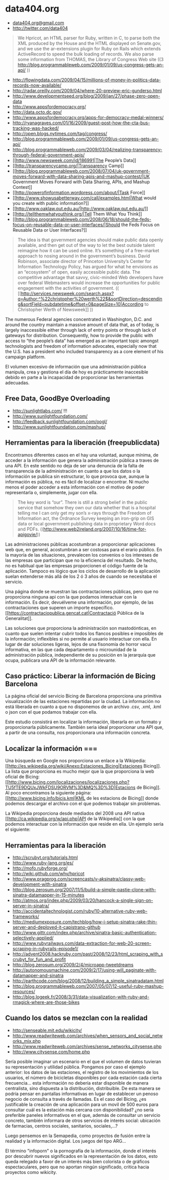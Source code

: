 # data404.org

  * data404.org@gmail.com
  * http://twitter.com/data404

>We Hpricot, an HTML parser for Ruby, written in C, to parse both the XML produced by the House and the HTML displayed on Senate.gov, and we use the ar-extensions plugin for Ruby on Rails which extends ActiveRecord to speed the bulk loading of records. We also parse some information from THOMAS, the Library of Congress Web site ((3 http://blog.programmableweb.com/2009/01/09/us-congress-gets-an-api/ ))

  * http://flowingdata.com/2009/04/15/millions-of-money-in-politics-data-records-now-available/
  * http://radar.oreilly.com/2009/04/where-20-preview-eric-gunderso.html
  * http://www.developmentseed.org/blog/2009/jan/27/phase-zero-open-data
  * http://www.appsfordemocracy.org/
  * http://data.octo.dc.gov/
  * http://www.appsfordemocracy.org/apps-for-democracy-medal-winners/
  * http://ryanagraves.com/01/16/2009/guest-post-how-the-cta-bus-tracking-was-hacked/ 
  * http://open.blogs.nytimes.com/tag/congress/
  * http://blog.programmableweb.com/2009/01/09/us-congress-gets-an-api/
  * http://blog.programmableweb.com/2009/03/04/realizing-transparency-through-federal-government-apis/
  * [[http://www.newsweek.com/id/186991|The People’s Data]]
  * [[http://transparencycamp.org/|Transparency Camp]]
  * [[http://blog.programmableweb.com/2008/07/04/uk-government-moves-forward-with-data-sharing-apis-and-mashup-contest/|UK Government Moves Forward with Data Sharing, APIs, and Mashup Contest]]
  * [[http://powerofinformation.wordpress.com/about/|Task Force]]
  * [[http://www.showusabetterway.com/call/examples.html|What would you create with public information?]]
  * [[http://www.oaklaw.qut.edu.au/|http://www.oaklaw.qut.edu.au/]]
  * [[http://tellthemwhatyouthink.org/|Tell Them What You Think]]
  * [[http://blog.programmableweb.com/2008/06/18/should-the-feds-focus-on-reusable-data-or-user-interfaces/|Should the Feds Focus on Reusable Data or User Interfaces?]]


>The idea is that government agencies should make public data openly available, and then get out of the way to let the best outside talent reimagine how it can be used online. It’s something of a free-market approach to nosing around in the government’s business. David Robinson, associate director of Princeton University’s Center for Information Technology Policy, has argued for what he envisions as an “ecosystem” of open, easily accessible public data. The competitive advantage that savvy, civic-minded Web developers have over federal Webmasters would increase the opportunities for public engagement with the activities of government. (( [[http://services.newsweek.com/search.aspx?q=Author:^%22christopher%20werth%22$&sortDirection=descending&sortField=pubdatetime&offset=0&pageSize=10|According to Christopher Werth of Newsweek]] ))

The numerous Federal agencies concentrated in Washington, D.C. and around the country maintain a massive amount of data that, as of today, is largely inaccessible either through lack of entry points or through lack of gateways for distribution. Consequently, how to provide the public with access to “the people’s data” has emerged as an important topic amongst technologists and freedom of information advocates, especially now that the U.S. has a president who included transparency as a core element of his campaign platform.

El volumen excesivo de información que una administración pública manipula, crea y gestiona el día de hoy es prácticamente inaccesible debido en parte a la incapacidad de proporcionar las herramientas adecuadas. 

## Free Data, GoodBye Overloading 

  * http://sunlightlabs.com/ !!! 
  * http://www.sunlightfoundation.com/
  * http://feedback.sunlightfoundation.com/oogl/
  * http://www.sunlightfoundation.com/mashup/


##  Herramientas para la liberación (freepublicdata) 

Encontramos diferentes casos en el hay una voluntad, aunque mínima, de acceder a la información que genera la administración pública a traves de una API. En este sentido no deja de ser una denuncia de la falta de transparencia de la administración en cuanto a que los datos o la información se publica sin estructurar, lo que provoca que, aunque la información es pública, no es fácil de localizar o encontrar. Ni mucho menos el poder acceder a esta información con el motivo de poder representarla o, simplemente, jugar con ella.

>The key word is “our”. There is still a strong belief in the public service that somehow they own our data whether that is a hospital telling me I can only get my son’s x-rays through the Freedom of Information act, the Ordnance Survey keeping an iron-grip on GIS data or local government publishing data in proprietary Word docs and PDFs. ((http://www.web2ireland.org/2007/10/16/time-for-apigovie/))

Las administraciones públicas acostumbran a proporcionar aplicaciones web que, en general, acostumbran a ser costosas para el erario público. En la mayoría de las situaciones, prevalecen los convenios o los intereses de las empresas que participan que no la eficiencia del resultado. De hecho, no es habitual que las empresas proporcionen el código fuente de la aplicación. Tampoco es lógico que los ciclos de desarrollo de la aplicación suelan extenderse más allá de los 2 ó 3 años de cuando se necesitaba el servicio. 

Una página donde se muestran las contractaciones públicas, pero que no proporciona ninguna api con la que podamos interactuar con la información. Es decir, devuélveme una información, por ejemplo, de las contractaciones que superen un importe específico. [[https://contractaciopublica.gencat.cat|Contractació Pública de la Generalitat]]. 

Las soluciones que proporciona la administración son mastodónticas, en cuanto que suelen intentar cubrir todos los flancos posibles e imposibles de la información; inflexibles si no permite al usuario interactuar con ella. En lugar de dar soluciones ligeras, lejos de una fisonomía de horror vacui informativa, en las que cada departamento o microunidad de la administración pública, independiente de su posición en la jerarquía que ocupa, publicara una API de la información relevante.

## Caso práctico: Liberar la información de Bicing Barcelona 


La página oficial del servicio Bicing de Barcelona proporciona una primitiva visualización de las estaciones repartidas por la ciudad. La información no está liberada en cuanto a que no disponemos de un archivo .csv, .xml, .kml o json con el que podamos trabajar con ella. 

Este estudio consistirá en localizar la información, liberarla en un formato y proporcionarla públicamente. También seria ideal proporcionar una API que, a partir de una consulta, nos proporcionara una información concreta.

## Localizar la información ===

Una búsqueda en Google nos proporciona un enlace a la Wikipedia: [[http://es.wikipedia.org/wiki/Anexo:Estaciones_Bicing|Estaciones Bicing]]. La lista que proporciona es mucho mejor que la que proporciona la web oficial de Bicing: [[http://www.bicing.com/localizaciones/localizaciones.php?TU5fTE9DQUxJWkFDSU9ORVM%3D&MQ%3D%3D|Estacions de Bicing]]. Al poco encontramos la siguiente página: [[http://www.bicing.info/bicis.kml|KML de les estacions de Bicing]] donde podemos descargar el archivo con el que podemos trabajar sin problemas.

La Wikipedia proporciona desde mediados del 2008 una API nativa [[http://ca.wikipedia.org/w/api.php|API de la Wikipedia]] con la que podemos interactuar con la información que reside en ella. Un ejemplo sería el siguiente:


## Herramientas para la liberación 

  * http://scrubyt.org/tutorials.html
  * http://www.ruby-lang.org/es/
  * http://mofo.rubyforge.org/
  * http://wiki.github.com/why/hpricot
  * http://www.pragprog.com/screencasts/v-aksinatra/classy-web-development-with-sinatra
  * http://blog.zerosum.org/2007/11/5/build-a-simple-pastie-clone-with-sinatra-datamapper-in-15-minutes
  * http://atmos.org/index.php/2009/03/20/hancock-a-single-sign-on-server-in-sinatra/
  * http://accidentaltechnologist.com/ruby/10-alternative-ruby-web-frameworks/ 
  * http://mediumexposure.com/techblog/how-i-setup-sinatra-rake-thin-server-and-deployed-it-capistrano-github
  * http://www.gittr.com/index.php/archive/sinatra-basic-authentication-selectively-applied/ 
  * http://www.rubyrailways.com/data-extraction-for-web-20-screen-scraping-in-rubyrails-episode1/ 
  * http://advent2008.hackruby.com/past/2008/12/23/html_scraping_with_scrubyt_for_fun_and_profit 
  * http://blog.zerosum.org/2009/2/4/microapp-tweetdreams 
  * http://autonomousmachine.com/2009/2/17/using-will_paginate-with-datamapper-and-sinatra
  * http://earthcode.com/blog/2008/12/building_a_simple_sinatradatam.html 
  * http://blog.programmableweb.com/2007/05/07/12-useful-ruby-mashup-resources/
  * http://blog.logeek.fr/2008/3/31/data-visualization-with-ruby-and-rmagick-where-are-those-bikes

## Cuando los datos se mezclan con la realidad 

  * http://senseable.mit.edu/wikicity/
  * http://www.readwriteweb.com/archives/when_sensors_and_social_networks_mix.php
  * http://www.readwriteweb.com/archives/sense_networks_citysense.php
  * http://www.citysense.com/home.php

Sería posible imaginar un escenario en el que el volumen de datos tuvieran su representación y utilidad pública. Pongamos por caso el ejemplo anterior: los datos de las estaciones, el registro de los movimientos de los usuarios, el número de bicicletas disponibles por cada estación cada cierta frecuencia... esta información no debería estar disponible de manera centralista, sino dispuesta a la distribución, distribuible. De esta manera se podría pensar en pantallas informativas en lugar de establecer un penoso negocio de consulta a través de llamadas. Es el caso del Bicing, ¿es justificable la creación de una aplicación para un movil de 500 euros para consultar cuál es la estación más cercana con disponibilidad? ¿no sería preferible paneles informativos en el que, además de consultar un servicio concreto, también informara de otros servicios de interés social: ubicación 
de farmacias, centros sociales, sanitarios, sociales,...?

Luego pensemos en la Semapedia, como proyectos de fusión entre la realidad y la información digital. Los juegos del tipo ARG...

El término "infoporn" o la pornografía de la información, donde el interés por descubrir nuevos significados en la representación de los datos, esto queda relegado a favor de un interés más bien colorista o de gráficos espectaculares, pero que no aportan ningún significado, critica hacia proyectos como wikicity.